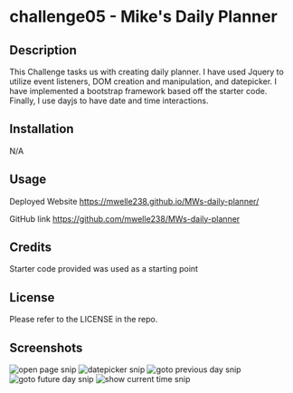# challenge05 - Mike's Daily Planner

## Description

This Challenge tasks us with creating daily planner.  I have used Jquery to utilize event listeners, DOM creation and manipulation, and datepicker.  I have implemented a bootstrap framework based off the starter code.  Finally, I use dayjs to have date and time interactions.

## Installation

N/A

## Usage

Deployed Website
https://mwelle238.github.io/MWs-daily-planner/

GitHub link
https://github.com/mwelle238/MWs-daily-planner


## Credits

Starter code provided was used as a starting point

## License

Please refer to the LICENSE in the repo.

## Screenshots

![open page snip](https://github.com/mwelle238/MWs-daily-planner/blob/main/screenshots/image1.JPG?raw=true)
![datepicker snip](https://github.com/mwelle238/MWs-daily-planner/blob/main/screenshots/image2.JPG?raw=true)
![goto previous day snip](https://github.com/mwelle238/MWs-daily-planner/blob/main/screenshots/image3.JPG?raw=true)
![goto future day snip](https://github.com/mwelle238/MWs-daily-planner/blob/main/screenshots/image4.JPG?raw=true)
![show current time snip](https://github.com/mwelle238/MWs-daily-planner/blob/main/screenshots/image5.JPG?raw=true)
